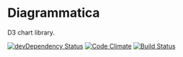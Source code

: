 Diagrammatica
=============

D3 chart library.

[![devDependency Status](https://david-dm.org/ethanhann/Diagrammatica/dev-status.svg)](https://david-dm.org/ethanhann/Diagrammatica#info=devDependencies)
[![Code Climate](https://codeclimate.com/github/ethanhann/Diagrammatica/badges/gpa.svg)](https://codeclimate.com/github/ethanhann/Diagrammatica)
[![Build Status](https://travis-ci.org/ethanhann/Diagrammatica.svg)](https://travis-ci.org/ethanhann/Diagrammatica)
